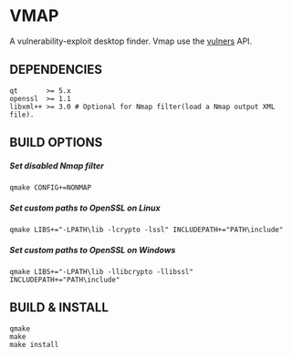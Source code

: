 # VMAP

A vulnerability-exploit desktop finder. Vmap use the [vulners](https://vulners.com/api/v3/) API.

## DEPENDENCIES

```shell
qt       >= 5.x
openssl  >= 1.1
libxml++ >= 3.0 # Optional for Nmap filter(load a Nmap output XML file).
```

## BUILD OPTIONS

##### Set disabled Nmap filter #####
```shell
qmake CONFIG+=NONMAP
```
##### Set custom paths to OpenSSL on Linux #####
```shell
qmake LIBS+="-LPATH\lib -lcrypto -lssl" INCLUDEPATH+="PATH\include"
```
##### Set custom paths to OpenSSL on Windows #####
```shell
qmake LIBS+="-LPATH\lib -llibcrypto -llibssl" INCLUDEPATH+="PATH\include"
```

## BUILD & INSTALL

```shell
qmake 
make
make install
```

